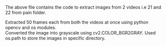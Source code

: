 The above file contains the code to extract images from 2 videos i.e 21 and 22 from pain folder.


  Extracted 50 frames each from both the videos at once using python opencv and os modules.   
  Converted the image into grayscale using cv2.COLOR_BGR2GRAY.
  Used os.path to store the images in specific directory.
